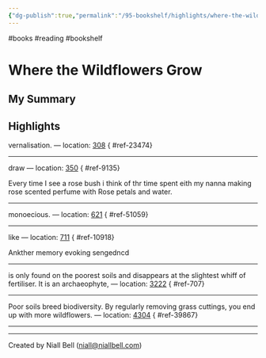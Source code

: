 ```yaml
---
{"dg-publish":true,"permalink":"/95-bookshelf/highlights/where-the-wildflowers-grow-by-leif-bersweden/","hide":true,"noteIcon":"","created":"2024-10-30T06:24:18.019-07:00","updated":"2024-10-30T06:46:22.140-07:00"}
---
```


#books #reading #bookshelf

# Where the Wildflowers Grow
## My Summary


## Highlights

vernalisation. — location: [308]()
{ #ref-23474}


---
draw — location: [350]()
{ #ref-9135}


Every time I see a rose bush i think of thr time spent eith my nanna making rose scented perfume with Rose petals and water.

---
monoecious. — location: [621]()
{ #ref-51059}


---
like — location: [711]()
{ #ref-10918}


Ankther memory evoking sengedncd

---
is only found on the poorest soils and disappears at the slightest whiff of fertiliser. It is an archaeophyte, — location: [3222]()
{ #ref-707}


---
Poor soils breed biodiversity. By regularly removing grass cuttings, you end up with more wildflowers. — location: [4304]()
{ #ref-39867}


---


---
Created by Niall Bell (niall@niallbell.com)
